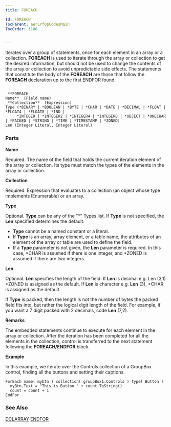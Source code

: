 ```yaml
---
title: FOREACH

Id: FOREACH
TocParent: aerLrfOpCodesMain
TocOrder: 1100


---
```


Iterates over a group of statements, once for each element in an array or a collection. **FOREACH** is used to iterate through the array or collection to get the desired information, but should not be used to change the contents of the array or collection to avoid unpredictable side effects. The statements that constitute the body of the **FOREACH** are those that follow the **FOREACH** declaration up to the first ENDFOR found. 

```

 **FOREACH
Name**  (Field name)
 **Collection**  (Expression)
Type (*BINARY | *BOOLEAN | *BYTE | *CHAR | *DATE | *DECIMAL | *FLOAT | *FLOAT4 | *FLOAT8 | *IND |
     *INTEGER | *INTEGER2 | *INTEGER4 | *INTEGER8 | *OBJECT | *ONECHAR | *PACKED | *STRING | *TIME | *TIMESTAMP | *ZONED)
Len (Integer Literal, Integer Literal)
```

### Parts

**Name** 

Required. The name of the field that holds the current iteration element of the array or collection. Its type must match the types of the elements in the array or collection.


**Collection** 

Required. Expression that evaluates to a collection (an object whose type implements IEnumerable) or an array.


**Type** 

Optional. **Type** can be any of the "*" Types list. If **Type** is not specified, the **Len** specified determines the default.


- **Type** cannot be a named constant or a literal.
- If **Type** is an array, array element, or a table name, the attributes of an element of the array or table are used to define the field.
- If a **Type** parameter is not given, the **Len** parameter is required. In this case, *CHAR is assumed if there is one integer, and *ZONED is assumed if there are two integers.


**Len** 

Optional. **Len** specifies the length of the field. If **Len** is decimal e.g. Len (3,1) *ZONED is assigned as the default. If **Len** is character e.g. **Len** (3), *CHAR is assigned as the default. 

If **Type** is packed, then the length is not the number of bytes the packed field fits into, but rather the logical digit length of the field. For example, if you want a 7 digit packed with 2 decimals, code **Len** (7,2).


**Remarks** 

The embedded statements continue to execute for each element in the array or collection. After the iteration has been completed for all the elements in the collection, control is transferred to the next statement following the **FOREACH/ENDFOR** block. 

**Example** 

In this example, we iterate over the Controls collection of a GroupBox control, finding all the buttons and setting their captions. 

```
ForEach name( mybtn ) collection( groupBox1.Controls ) type( Button )
  myBtn.Text = "This is Button " + count.ToString()
  count = count + 1
EndFor      
```

### See Also
[DCLARRAY](DCLARRAY.html)
[ENDFOR](ENDFOR.html) 
